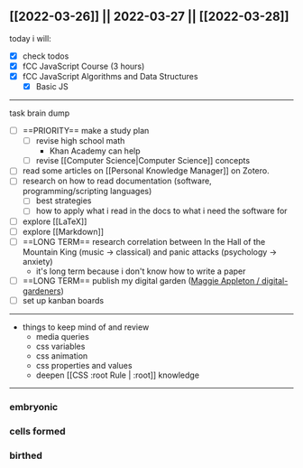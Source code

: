 [[2022-03-26]] || 2022-03-27 || [[2022-03-28]]
---
today i will:
- [x] check todos
- [x] fCC JavaScript Course (3 hours)
- [x] fCC JavaScript Algorithms and Data Structures
	- [x] Basic JS
---
task brain dump
- [ ] ==PRIORITY== make a study plan
	- [ ] revise high school math
		- Khan Academy can help
	- [ ] revise [[Computer Science|Computer Science]] concepts
- [ ] read some articles on [[Personal Knowledge Manager]] on Zotero.
- [ ] research on how to read documentation (software, programming/scripting languages)
	- [ ] best strategies
	- [ ] how to apply what i read in the docs to what i need the software for
- [ ] explore [[LaTeX]]
- [ ] explore [[Markdown]]
- [ ] ==LONG TERM== research correlation between In the Hall of the Mountain King (music -> classical) and panic attacks (psychology -> anxiety)
	- it's long term because i don't know how to write a paper
- [ ] ==LONG TERM== publish my digital garden ([Maggie Appleton / digital-gardeners](https://github.com/MaggieAppleton/digital-gardeners))
- [ ] set up kanban boards
---
- things to keep mind of and review
	- media queries
	- css variables
	- css animation
	- css properties and values
	- deepen [[CSS :root Rule | :root]] knowledge
---

### embryonic

### cells formed

### birthed